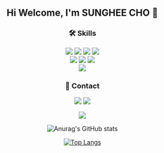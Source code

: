 <div align=center>
<h2>Hi Welcome, I'm SUNGHEE CHO 👋</h2>


<h3>🛠️ Skills</h3>
<img src="https://img.shields.io/badge/html5-E34F26?style=for-the-badge&logo=html5&logoColor=white">
<img src="https://img.shields.io/badge/css-1572B6?style=for-the-badge&logo=css3&logoColor=white">
<img src="https://img.shields.io/badge/javascript-F7DF1E?style=for-the-badge&logo=javascript&logoColor=black">
<img src="https://img.shields.io/badge/react-61DAFB?style=for-the-badge&logo=react&logoColor=black">
<br>
<img src="https://img.shields.io/badge/node.js-339933?style=for-the-badge&logo=Node.js&logoColor=white">
<img src="https://img.shields.io/badge/express-000000?style=for-the-badge&logo=express&logoColor=white">
<img src="https://img.shields.io/badge/mongoDB-47A248?style=for-the-badge&logo=MongoDB&logoColor=white">
<br>
<img src="https://img.shields.io/badge/github-181717?style=for-the-badge&logo=github&logoColor=white">


<h3>🐶 Contact</h3>
<a href="https://sheeheehee.tistory.com"><img src="https://img.shields.io/badge/Tistory-000000?style=for-the-badge&logo=Tistory&logoColor=white"/></a>
<a href="mailto:heeeee0220@gmail.com" target="_blank"><img src="https://img.shields.io/badge/heeeee0220@gmail.com-EA4335?style=for-the-badge&logo=Gmail&logoColor=white"/></a>


  
<!-- 깃허브 방문자 수 -->           
<a href="https://hits.seeyoufarm.com"><img src="https://hits.seeyoufarm.com/api/count/incr/badge.svg?url=https%3A%2F%2Fgithub.com%2FSung-Heee&count_bg=%2361CFC5&title_bg=%23767676&icon=github.svg&icon_color=%23FFFFFF&title=git&edge_flat=false"/></a>

<!-- 깃허브 스탯 -->
![Anurag's GitHub stats](https://github-readme-stats.vercel.app/api?username=Sung-Heee&&show_icons=true&theme=transparent)

<!-- 깃허브 Top Langs -->
[![Top Langs](https://github-readme-stats-git-masterrstaa-rickstaa.vercel.app/api/top-langs/?username=Sung-Heee)](https://github.com/anuraghazra/github-readme-stats)
  
</div>


